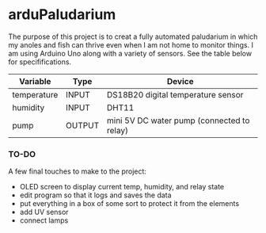 # arduPaludarium
The purpose of this project is to creat a fully automated paludarium in which my anoles and fish can thrive even when I am not home to monitor things. I am using Arduino Uno along with a variety of sensors. See the table below for specififications. 

Variable    |  Type     |  Device
------------|-----------|--------------
temperature |  INPUT    |  DS18B20 digital temperature sensor
humidity    |  INPUT    |  DHT11
pump        |  OUTPUT   |  mini 5V DC water pump (connected to relay)

### TO-DO
A few final touches to make to the project:
* OLED screen to display current temp, humidity, and relay state
* edit program so that it logs and saves the data
* put everything in a box of some sort to protect it from the elements
* add UV sensor
* connect lamps
